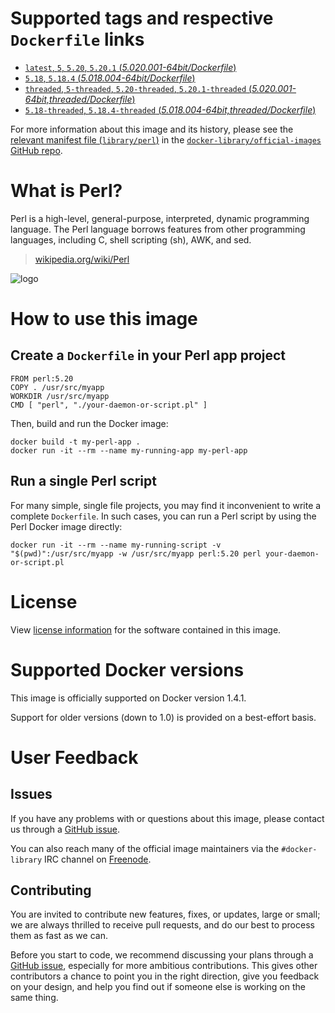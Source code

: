 # Supported tags and respective `Dockerfile` links

- [`latest`, `5`, `5.20`, `5.20.1` (*5.020.001-64bit/Dockerfile*)](https://github.com/perl/docker-perl/blob/r20141106.0/5.020.001-64bit/Dockerfile)
- [`5.18`, `5.18.4` (*5.018.004-64bit/Dockerfile*)](https://github.com/perl/docker-perl/blob/r20141106.0/5.018.004-64bit/Dockerfile)
- [`threaded`, `5-threaded`, `5.20-threaded`, `5.20.1-threaded` (*5.020.001-64bit,threaded/Dockerfile*)](https://github.com/perl/docker-perl/blob/r20141106.0/5.020.001-64bit,threaded/Dockerfile)
- [`5.18-threaded`, `5.18.4-threaded` (*5.018.004-64bit,threaded/Dockerfile*)](https://github.com/perl/docker-perl/blob/r20141106.0/5.018.004-64bit,threaded/Dockerfile)

For more information about this image and its history, please see the [relevant
manifest file
(`library/perl`)](https://github.com/docker-library/official-images/blob/master/library/perl)
in the [`docker-library/official-images` GitHub
repo](https://github.com/docker-library/official-images).

# What is Perl?

Perl is a high-level, general-purpose, interpreted, dynamic programming
language. The Perl language borrows features from other programming languages,
including C, shell scripting (sh), AWK, and sed.

> [wikipedia.org/wiki/Perl](https://en.wikipedia.org/wiki/Perl)

![logo](https://raw.githubusercontent.com/docker-library/docs/master/perl/logo.png)

# How to use this image

## Create a `Dockerfile` in your Perl app project

    FROM perl:5.20
    COPY . /usr/src/myapp
    WORKDIR /usr/src/myapp
    CMD [ "perl", "./your-daemon-or-script.pl" ]

Then, build and run the Docker image:

    docker build -t my-perl-app .
    docker run -it --rm --name my-running-app my-perl-app

## Run a single Perl script

For many simple, single file projects, you may find it inconvenient to write a
complete `Dockerfile`. In such cases, you can run a Perl script by using the
Perl Docker image directly:

    docker run -it --rm --name my-running-script -v "$(pwd)":/usr/src/myapp -w /usr/src/myapp perl:5.20 perl your-daemon-or-script.pl

# License

View [license information](http://dev.perl.org/licenses/)
for the software contained in this image.

# Supported Docker versions

This image is officially supported on Docker version 1.4.1.

Support for older versions (down to 1.0) is provided on a best-effort basis.

# User Feedback

## Issues

If you have any problems with or questions about this image, please contact us
 through a [GitHub issue](https://github.com/Perl/docker-perl/issues).

You can also reach many of the official image maintainers via the
`#docker-library` IRC channel on [Freenode](https://freenode.net).

## Contributing

You are invited to contribute new features, fixes, or updates, large or small;
we are always thrilled to receive pull requests, and do our best to process them
as fast as we can.

Before you start to code, we recommend discussing your plans 
through a [GitHub issue](https://github.com/Perl/docker-perl/issues), especially for more ambitious
contributions. This gives other contributors a chance to point you in the right
direction, give you feedback on your design, and help you find out if someone
else is working on the same thing.
